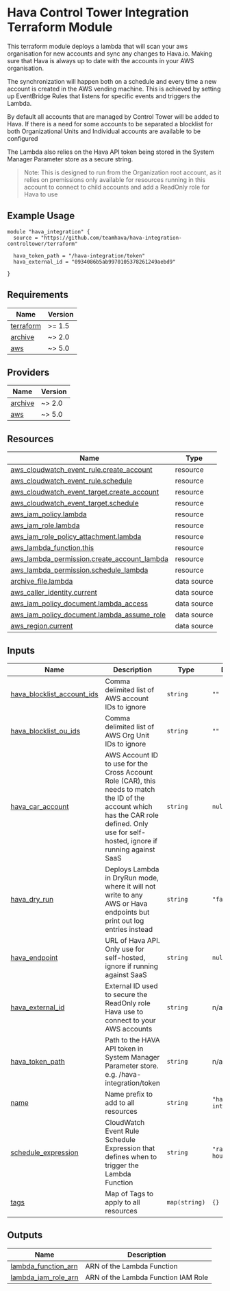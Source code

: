 # Hava Control Tower Integration Terraform Module

This terraform module deploys a lambda that will scan your aws organisation for new accounts and sync any changes to Hava.io. Making sure that Hava is always up to date with the accounts in your AWS organisation.

The synchronization will happen both on a schedule and every time a new account is created in the AWS vending machine. This is achieved by setting up EventBridge Rules that listens for specific events and triggers the Lambda.

By default all accounts that are managed by Control Tower will be added to Hava. If there is a need for some accounts to be separated a blocklist for both Organizational Units and Individual accounts are available to be configured

The Lambda also relies on the Hava API token being stored in the System Manager Parameter store as a secure string. 

> Note: This is designed to run from the Organization root account, as it relies on premissions only available for resources running in this account to connect to child accounts and add a ReadOnly role for Hava to use

## Example Usage

```hcl
module "hava_integration" {
  source = "https://github.com/teamhava/hava-integration-controltower/terraform"

  hava_token_path = "/hava-integration/token"
  hava_external_id = "0934086b5ab9970105378261249aebd9"

}
```

<!-- BEGIN_TF_DOCS -->
## Requirements

| Name | Version |
|------|---------|
| <a name="requirement_terraform"></a> [terraform](#requirement\_terraform) | >= 1.5 |
| <a name="requirement_archive"></a> [archive](#requirement\_archive) | ~> 2.0 |
| <a name="requirement_aws"></a> [aws](#requirement\_aws) | ~> 5.0 |

## Providers

| Name | Version |
|------|---------|
| <a name="provider_archive"></a> [archive](#provider\_archive) | ~> 2.0 |
| <a name="provider_aws"></a> [aws](#provider\_aws) | ~> 5.0 |

## Resources

| Name | Type |
|------|------|
| [aws_cloudwatch_event_rule.create_account](https://registry.terraform.io/providers/hashicorp/aws/latest/docs/resources/cloudwatch_event_rule) | resource |
| [aws_cloudwatch_event_rule.schedule](https://registry.terraform.io/providers/hashicorp/aws/latest/docs/resources/cloudwatch_event_rule) | resource |
| [aws_cloudwatch_event_target.create_account](https://registry.terraform.io/providers/hashicorp/aws/latest/docs/resources/cloudwatch_event_target) | resource |
| [aws_cloudwatch_event_target.schedule](https://registry.terraform.io/providers/hashicorp/aws/latest/docs/resources/cloudwatch_event_target) | resource |
| [aws_iam_policy.lambda](https://registry.terraform.io/providers/hashicorp/aws/latest/docs/resources/iam_policy) | resource |
| [aws_iam_role.lambda](https://registry.terraform.io/providers/hashicorp/aws/latest/docs/resources/iam_role) | resource |
| [aws_iam_role_policy_attachment.lambda](https://registry.terraform.io/providers/hashicorp/aws/latest/docs/resources/iam_role_policy_attachment) | resource |
| [aws_lambda_function.this](https://registry.terraform.io/providers/hashicorp/aws/latest/docs/resources/lambda_function) | resource |
| [aws_lambda_permission.create_account_lambda](https://registry.terraform.io/providers/hashicorp/aws/latest/docs/resources/lambda_permission) | resource |
| [aws_lambda_permission.schedule_lambda](https://registry.terraform.io/providers/hashicorp/aws/latest/docs/resources/lambda_permission) | resource |
| [archive_file.lambda](https://registry.terraform.io/providers/hashicorp/archive/latest/docs/data-sources/file) | data source |
| [aws_caller_identity.current](https://registry.terraform.io/providers/hashicorp/aws/latest/docs/data-sources/caller_identity) | data source |
| [aws_iam_policy_document.lambda_access](https://registry.terraform.io/providers/hashicorp/aws/latest/docs/data-sources/iam_policy_document) | data source |
| [aws_iam_policy_document.lambda_assume_role](https://registry.terraform.io/providers/hashicorp/aws/latest/docs/data-sources/iam_policy_document) | data source |
| [aws_region.current](https://registry.terraform.io/providers/hashicorp/aws/latest/docs/data-sources/region) | data source |

## Inputs

| Name | Description | Type | Default | Required |
|------|-------------|------|---------|:--------:|
| <a name="input_hava_blocklist_account_ids"></a> [hava\_blocklist\_account\_ids](#input\_hava\_blocklist\_account\_ids) | Comma delimited list of AWS account IDs to ignore | `string` | `""` | no |
| <a name="input_hava_blocklist_ou_ids"></a> [hava\_blocklist\_ou\_ids](#input\_hava\_blocklist\_ou\_ids) | Comma delimited list of AWS Org Unit IDs to ignore | `string` | `""` | no |
| <a name="input_hava_car_account"></a> [hava\_car\_account](#input\_hava\_car\_account) | AWS Account ID to use for the Cross Account Role (CAR), this needs to match the ID of the account which has the CAR role defined. Only use for self-hosted, ignore if running against SaaS | `string` | `null` | no |
| <a name="input_hava_dry_run"></a> [hava\_dry\_run](#input\_hava\_dry\_run) | Deploys Lambda in DryRun mode, where it will not write to any AWS or Hava endpoints but print out log entries instead | `string` | `"false"` | no |
| <a name="input_hava_endpoint"></a> [hava\_endpoint](#input\_hava\_endpoint) | URL of Hava API. Only use for self-hosted, ignore if running against SaaS | `string` | `null` | no |
| <a name="input_hava_external_id"></a> [hava\_external\_id](#input\_hava\_external\_id) | External ID used to secure the ReadOnly role Hava use to connect to your AWS accounts | `string` | n/a | yes |
| <a name="input_hava_token_path"></a> [hava\_token\_path](#input\_hava\_token\_path) | Path to the HAVA API token in System Manager Parameter store. e.g. /hava-integration/token | `string` | n/a | yes |
| <a name="input_name"></a> [name](#input\_name) | Name prefix to add to all resources | `string` | `"hava-integration"` | no |
| <a name="input_schedule_expression"></a> [schedule\_expression](#input\_schedule\_expression) | CloudWatch Event Rule Schedule Expression that defines when to trigger the Lambda Function | `string` | `"rate(24 hours)"` | no |
| <a name="input_tags"></a> [tags](#input\_tags) | Map of Tags to apply to all resources | `map(string)` | `{}` | no |

## Outputs

| Name | Description |
|------|-------------|
| <a name="output_lambda_function_arn"></a> [lambda\_function\_arn](#output\_lambda\_function\_arn) | ARN of the Lambda Function |
| <a name="output_lambda_iam_role_arn"></a> [lambda\_iam\_role\_arn](#output\_lambda\_iam\_role\_arn) | ARN of the Lambda Function IAM Role |
<!-- END_TF_DOCS -->
